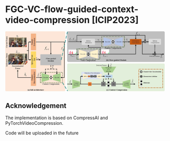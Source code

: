 # FGC-VC-flow-guided-context-video-compression [ICIP2023]

![overview.jpg](https://github.com/isymwang/FGC-VC-flow-guided-context-video-compression/blob/main/Fig/overview.jpg)




## Acknowledgement
The implementation is based on CompressAI and PyTorchVideoCompression.



Code will be uploaded in the future
